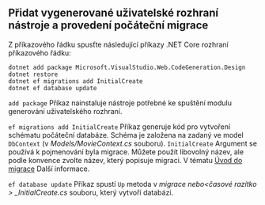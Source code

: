 <a name="cli"></a>
## <a name="add-scaffold-tooling-and-perform-initial-migration"></a>Přidat vygenerované uživatelské rozhraní nástroje a provedení počáteční migrace

Z příkazového řádku spusťte následující příkazy .NET Core rozhraní příkazového řádku:

```console
dotnet add package Microsoft.VisualStudio.Web.CodeGeneration.Design
dotnet restore
dotnet ef migrations add InitialCreate
dotnet ef database update
```

`add package` Příkaz nainstaluje nástroje potřebné ke spuštění modulu generování uživatelského rozhraní.

`ef migrations add InitialCreate` Příkaz generuje kód pro vytvoření schématu počáteční databáze. Schéma je založena na zadaný ve model `DbContext` (v *Models/MovieContext.cs* souboru). `InitialCreate` Argument se používá k pojmenování byla migrace. Můžete použít libovolný název, ale podle konvence zvolte název, který popisuje migraci. V tématu [Úvod do migrace](xref:data/ef-mvc/migrations#introduction-to-migrations) Další informace.

`ef database update` Příkaz spustí `Up` metoda v *migrace nebo\<časové razítko > _InitialCreate.cs* souboru, který vytvoří databázi.
